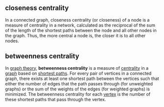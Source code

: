 ## closeness centrality

In a connected graph, closeness centrality (or closeness) of a node is a measure of centrality in a network, calculated as the reciprocal of the sum of the length of the shortest paths between the node and all other nodes in the graph. Thus, the more central a node is, the closer it is to all other nodes.

## betweenness centrality

In [graph theory](https://en.wikipedia.org/wiki/Graph_theory), **betweenness centrality** is a measure of [centrality](https://en.wikipedia.org/wiki/Centrality) in a [graph](https://en.wikipedia.org/wiki/Graph_(discrete_mathematics)) based on [shortest paths](https://en.wikipedia.org/wiki/Shortest_path_problem). For every pair of vertices in a connected graph, there exists at least one shortest path between the vertices such that either the number of edges that the path passes through (for unweighted graphs) or the sum of the weights of the edges (for weighted graphs) is minimized. The betweenness centrality for each [vertex](https://en.wikipedia.org/wiki/Vertex_(graph_theory)) is the number of these shortest paths that pass through the vertex.

